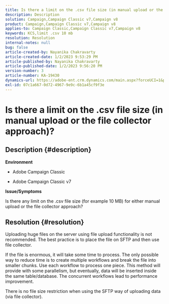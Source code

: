 ```yaml
---
title: Is there a limit on the .csv file size (in manual upload or the file collector approach)?
description: Description
solution: Campaign,Campaign Classic v7,Campaign v8
product: Campaign,Campaign Classic v7,Campaign v8
applies-to: Campaign Classic,Campaign Classic v7,Campaign v8
keywords: KCS,limit .csv 10 mb
resolution: Resolution
internal-notes: null
bug: false
article-created-by: Nayanika Chakravarty
article-created-date: 1/2/2023 9:53:29 PM
article-published-by: Nayanika Chakravarty
article-published-date: 1/2/2023 9:56:20 PM
version-number: 3
article-number: KA-19430
dynamics-url: https://adobe-ent.crm.dynamics.com/main.aspx?forceUCI=1&pagetype=entityrecord&etn=knowledgearticle&id=2e7597de-e78a-ed11-81ac-6045bd006c82
exl-id: 07c1a667-0d72-4967-9e9c-6b1a45cf9f3e
---
```

# Is there a limit on the .csv file size (in manual upload or the file collector approach)?

## Description {#description}


<b>Environment</b>

- Adobe Campaign Classic

- Adobe Campaign Classic v7

<b>Issue/Symptoms</b>

Is there any limit on the .csv file size (for example 10 MB) for either manual upload or the file collector approach?


## Resolution {#resolution}


Uploading huge files on the server using file upload functionality is not recommended. The best practice is to place the file on SFTP and then use file collector.

If the file is enormous, it will take some time to process. The only possible way to reduce time is to create multiple workflows and break the file into smaller chunks. Use each workflow to process one piece. This method will provide with some parallelism, but eventually, data will be inserted inside the same table/database. The concurrent workflows lead to performance improvement.

There is no file size restriction when using the SFTP way of uploading data (via file collector).
